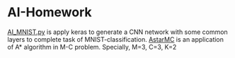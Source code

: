 # AI-Homework
[AI_MNIST.py](https://github.com/HKjoe/AI-Homework/blob/master/AI-MNIST.py) is apply keras to generate a CNN network with some common layers to complete task of MNIST-classification.
[AstarMC](https://github.com/HKjoe/AI-Homework/blob/master/AstarMC.py) is an application of A* algorithm in M-C problem. Specially, M=3, C=3, K=2
